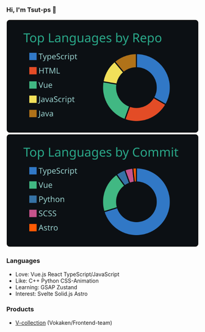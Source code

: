 ### Hi, I'm Tsut-ps 👋

[![](https://raw.githubusercontent.com/Tsut-ps/Tsut-ps/main/profile-summary-card-output/gotham/1-repos-per-language.svg)](https://github.com/vn7n24fzkq/github-profile-summary-cards) [![](https://raw.githubusercontent.com/Tsut-ps/Tsut-ps/main/profile-summary-card-output/gotham/2-most-commit-language.svg)](https://github.com/vn7n24fzkq/github-profile-summary-cards)

### Languages
- Love: Vue.js React TypeScript/JavaScript
- Like: C++ Python CSS-Animation
- Learning: GSAP Zustand
- Interest: Svelte Solid.js Astro

### Products
- [V-collection](https://v-collection.vocakentdu.com/) (Vokaken/Frontend-team)
